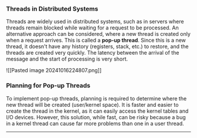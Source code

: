 ### Threads in Distributed Systems

Threads are widely used in distributed systems, such as in servers where threads remain blocked while waiting for a request to be processed. An alternative approach can be considered, where a new thread is created only when a request arrives. This is called a **pop-up thread**. Since this is a new thread, it doesn't have any history (registers, stack, etc.) to restore, and the threads are created very quickly. The latency between the arrival of the message and the start of processing is very short.

![[Pasted image 20241016224807.png]]

### Planning for Pop-up Threads

To implement pop-up threads, planning is required to determine where the new thread will be created (user/kernel space). It is faster and easier to create the thread in the kernel, as it can easily access the kernel tables and I/O devices. However, this solution, while fast, can be risky because a bug in a kernel thread can cause far more problems than one in a user thread.

---

